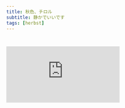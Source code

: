 ```yaml
---
title: 秋色、チロル
subtitle: 静かでいいです
tags: [herbst]
---
```


# 


![20241009soelden1](https://piwigo.schickl.de/i.php?/upload/2024/10/11/20241011102138-2df223a9-me.jpg)



# 
